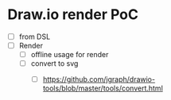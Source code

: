 # Draw.io render PoC

- [ ] from DSL
- [ ] Render 
  - [ ] offline usage for render
  - [ ] convert to svg
    - [ ] https://github.com/jgraph/drawio-tools/blob/master/tools/convert.html


